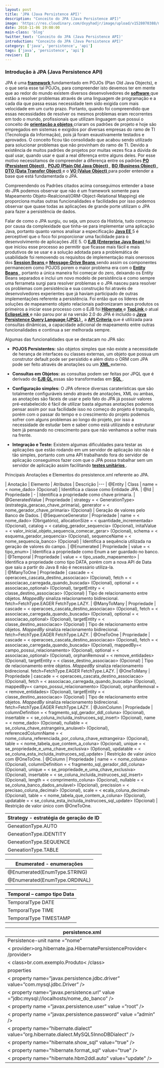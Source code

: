 ```yaml
---
layout: post
title: 'JPA (Java Persistence API)'
description: "Conceito do JPA (Java Persistence API)"
image: 'https://res.cloudinary.com/dxyyhadjr/image/upload/v1528070388/my/images_blog/jpa.jpg'
date: 2018-11-06 19:00:00
main-class: 'blog'
twitter_text: 'Conceito do JPA (Java Persistence API)'
introduction: "Conceito do JPA (Java Persistence API)"
category: ['java', 'persistence', 'api']
tags: ['java', 'persistence', 'api']
reviser: []
---
```



### Introdução à JPA (Java Persistence API) 

JPA é uma <a href="#"> **framework** </a> fundamentado em POJOs (Plan Old Java Objects), e o que seria esse tal POJOs, para compreender isto devemos ter em mente que ao redor do mundo existem diversos desenvolvedores de <a href="#"> **software** </a> que estão a resolver problemas através de uma linguagem de programação e a cada dia que passa essas necessidade tem sido exigida com mais velocidade em um curto prazo. 
Portanto, quando foi compreendido que essas necessidades de resolver os mesmos problemas eram recorrentes em todo o mundo, profissionais que utilizam linguagem que possui o conceito de <a href="#"> **orientação a objetos** </a> criaram os padrões de projeto e hoje são empregados em sistemas e exigidos por diversas empresas do ramo de TI (Tecnologia da Informação), pois já foram exaustivamente testados e aprovados. 
O conceito ficou tão consolidado que acabou sendo utilizado para solucionar problemas que não provinham do ramo de TI. 
Devido a existência de muitos padrões de projetos por muitas vezes fica a dúvida de qual usar, quando usar e qual a real diferença entre alguns deles. Por esse motivo necessitamos de compreender a diferença entre os padrões <a href="https://vgodoy09.github.io/padroes-po-pojo-bo-dto-vo/"> **PO (Persistent Object)** </a>, <a href="https://vgodoy09.github.io/padroes-po-pojo-bo-dto-vo/"> **POJO (Plain Old Java Object)** </a>, <a href="https://vgodoy09.github.io/padroes-po-pojo-bo-dto-vo/"> **BO (Business Object)** </a>, <a href="https://vgodoy09.github.io/padroes-po-pojo-bo-dto-vo/"> **DTO (Data Transfer Object)** </a> e o <a href="https://vgodoy09.github.io/padroes-po-pojo-bo-dto-vo/"> **VO (Value Object)** </a> para poder entender a base que está fundamentada o JPA. 

Compreendendo os Padrões citados acima conseguimos entender a base do JPA podemos observar que não é um framework somente para Mapeamento Objeto-Realcional(ORM-Object-Relational Mapping) ele proporciona muitas outras funcionalidades e facilidades por isso podemos observar que quase todas as aplicações de grande porte utilizam o JPA para fazer a persistência de dados. 

Falar de como o JPA surgiu, ou seja, um pouco da História, tudo começou por causa da complexidade que tinha-se para implementar uma aplicação Java, portanto quanto vamos analisar a especificação <a href="#"> **Java EE** </a> 5 é perceptível que o foco foi proporcionar uma facilidade para o desenvolvimento de aplicações JEE 5. 
O <a href="#"> **EJB (Enterprise Java Bean)** </a> foi que iniciou esse processo ao permitir que ficasse mais fácil e mais produtivos de se usar e a solução adotada para a problemática de usabilidade foi removendo os requisitos de implementação mais onerosos dos <a href="#"> **Session Beans** </a> e <a href="#"> **Message-Drive Beans** </a> sendo assim os componentes permanecem como POJOS porem o maior problema era com o <a href="#"> **Entity Beans** </a>, portanto a única maneira foi começar do zero, deixando os Entity Beans separados e inclui um novo modelo de persistência e como sempre uma ferrameta surgi para resolver problemas e o JPA nasceu para resolver os problemas com persistência e sua construção foi através de desenvolvedores experientes que já haviam participado de outras implementações referente a persistência. 
Foi então que os líderes de soluções de mapeamento objeto relacionais padronizaram seus produtos os primeiros a iniciar esse processo com o EJB foi <a href="#"> **Hibernate** </a> e <a href="#"> **TopLink** </a> o atual <a href="#"> **EclipseLink** </a> e não parou por ai na versão 2.0 do JPA é incluído o <a href="#"> **Java Persistence Query Language (JPQL)** </a>, a <a href="#"> **API Criteria** </a> que é utilizada para consultas dinâmicas, a capacidade adicional de mapeamento entre outras funcionalidades e continua a ser melhorada sempre. 

Algumas das funcionalidades que se destacam no JPA são: 

- **POJOS Persistentes:** são objetos simples que não existe a necessidade de herança de interfaces ou classes externas, um objeto que possua um construtor default pode ser persistido e além disto o ORM com JPA pode ser feito através de anotações ou um <a href="#"> **XML** </a> externo. 

- **Consultas em Objetos:** as consultas podem ser feitas por JPQL que é derivado do <a href="#"> **EJB QL** </a> essas são transformadas em <a href="#"> **SQL** </a>.

- **Configuração simples:** O JPA oferece diversas caraterísticas que são totalmente configuráveis sendo através de anotações, XML ou ambas, as anotações são fáceis de usar e pelo fato do JPA já possuir valores pré-estabelecido é fácil de utilizar basta algumas anotações podemos pensar assim por sua facilidade isso no começo do projeto é tranquilo, porém com o passar do tempo e o crescimento do projeto podemos sofrer com alguns problemas ao longo do projeto, por isso a necessidade de estudar bem e saber como está utilizando e estruturar bem já pensando no crescimento para que não venhamos a sofrer mais na frente. 

- **Integração e Teste:** Existem algumas dificuldades para testar as aplicações que estão rodando em um servidor de aplicação isto não é tão simples, portanto com uma API trabalhando fora do servidor de aplicação conseguimos fazer com que o JPA possa trabalhar sem um servidor de aplicação assim facilitando <a href="#"> **testes unitários** </a>.

Principais Anotações e Elementos do presistence.xml referente ao JPA.

| Anotação | Elemento | Atributos | Descrição
|---
| @Entity  | Class       | name = < nome_dado> (Opcional) | Identifica a classe como Entidade JPA. 
| @Id      | Propriedade | -         | Identifica a propriedade como chave primaria. 
| @GeneratedValue | Propriedade | strategy = < GenerationType> (estrategia_geracao_chave_primaria), generator = < nome_gerador_chave_primaria> (Opcional) | Geração de valores pelo Banco de Dados. 
| @SequenceGenerator | Propriedade | name = < nome_dado> (Obrigatório), allocationSize = < quantidade_incrementada> (Opcional), catalog = < catalog_gerador_sequencia> (Opcional), initalValue = < valor_inicial_objeto_sequencia_comecar_gerar> (Opcional), schema = < esquema_gerador_sequencia> (Opcional), sequenceName = < nome_sequencia_banco> (Opcional) | Identifica a sequência utilizada na geração de valores do campo. 
| @Enumerated | Propriedade | value = < tipo_enum> | Identifica a propriedade como Enum a ser guardado no banco. 
| @Temporal | Propriedade | value = < tipo_usado_mapeamento> | Identifica a propriedade como tipo DATA, porém com a nova API de Data que saiu a partir do Java 8 não é necessário utiliza-la.  
| @ManyToOne | Propriedade | cascade = < operacoes_cascata_destino_associacao> (Opcional), fetch = < associacao_carregada_quando_buscada> (Opcional), optional = < associacao_optional> (Opcional), targetEntity = < classe_destino_associacao> (Opcional) | Tipo de relacionamento entre objetos. _MappedBy_ sinaliza relacionamento bidirecional. fetch=FetchType.EAGER FetchType.LAZY. 
| @ManyToMany | Propriedade | cascade = < operacoes_cascata_destino_associacao> (Opcional), fetch = < associacao_carregada_quando_buscada> (Opcional), optional = < associacao_optional> (Opcional), targetEntity = < classe_destino_associacao> (Opcional) | Tipo de relacionamento entre objetos. _MappedBy_ sinaliza relacionamento bidirecional. fetch=FetchType.EAGER FetchType.LAZY.
| @OneToOne | Propriedade | cascade = < operacoes_cascata_destino_associacao> (Opcional), fetch = < associacao_carregada_quando_buscada> (Opcional), mappedBy=< campo_possui_relacionamento> (Opcional), optional = < associacao_optional> (Opcional), orphanRemoval = < remove_entidades> (Opcional), targetEntity = < classe_destino_associacao> (Opcional) | Tipo de relacionamento entre objetos. _MappedBy_ sinaliza relacionamento bidirecional. fetch=FetchType.EAGER FetchType.LAZY.
| @OneToMany | Propriedade |  cascade = < operacoes_cascata_destino_associacao> (Opcional), fetch = < associacao_carregada_quando_buscada> (Opcional), mappedBy=< campo_possui_relacionamento> (Opcional), orphanRemoval = < remove_entidades> (Opcional), targetEntity = < classe_destino_associacao> (Opcional) | Tipo de relacionamento entre objetos. _MappedBy_ sinaliza relacionamento bidirecional. fetch=FetchType.EAGER FetchType.LAZY.
| @JoinColumn | Propriedade | columnDefinition = < fragmento_sql_gerador_ddl_coluna> (Opcional), insertable = < se_coluna_incluida_instrucoes_sql_insert> (Opcional), name = < nome_dado> (Opcional), nullable = < se_coluna_chave_estrangeira_anulavel> (Opcional), referencedColumnName = < nome_coluna_referenciada_por_coluna_chave_estrangeira> (Opcional), table = < nome_tabela_que_contem_a_coluna> (Opcional), unique = < se_propriedade_e_uma_chave_exclusiva> (Optional), updatable = < se_coluna_esta_incluida_instrucoes_sql_update> | Restrição de valor único com @OneToOne. 
| @Column | Propriedade | name = < nome_coluna> (Opcional), columnDefinition = < fragmento_sql_gerador_ddl_coluna> (Opcional), unique = < se_propriedade_e_uma_chave_exclusiva> (Opcional), insertable = < se_coluna_incluida_instrucoes_sql_insert> (Opcional), length = < comprimento_coluna> (Opcional), nullable = < se_coluna_banco_dados_anulavel> (Opcional), precission = < precisao_coluna_decimal> (Opcional), scale = < ecala_coluna_decimal> (Opcional), table = < nome_tabela_que_contem_a_coluna> (Opcional), updatable = < se_coluna_esta_incluida_instrucoes_sql_update> (Opcional) | Restrição de valor único com @OneToOne. 


| Strategy - estratégia de geração de ID
|---
| GeneationType.AUTO  | Valor padrão, deixa cm o provedor de persistência a escolha da estratégia mais adequada de acordo com o bando de dados. 
| GeneationType.IDENTITY  | Informamos ao provedor de persistência que os valores a serem atribuídos ao identificador único serão gerados pela coluna de auto Incremento do banco de dados podem não suportar essa opção.
| GeneationType.SEQUENCE  | Informamos ao provedor de persistência que os valores serão gerados a partir de uma sequence. Caso não seja especificado um nome para a sequence, será utilizada uma sequence padrão, a qual será global, para todas as entidades. Caso uma sequence seja especificada, o provedor passará a adotar essa sequence para criação das chaves primárias. Alguns bancos de dados podem não suportar essa opção. 
| GeneationType.TABLE  | Com a opção TABLE é necessário criar uma tabela para gerenciar as chaves primárias. Por causa da sobrecarga de consultas necessárias para manter a tabela atualizada, essa opção é pouco recomendada. 


| Enumerated - enumerações
|---
| @Enumerated(EnumType.STRING)  | Armazenará o valor com String.
| @Enumerated(EnumType.ORDINAL)  | Armazenará com número, posição no Enum.


| Temporal – campo tipo Data
|---
| TemporalType DATE | Java.sql.Date
| TemporalType TIME  | java.sql.Time
| TemporalType TIMESTAMP  | java.sql.Timestamp


| persistence.xml
|---
| Persistence-unit name =”nome” | Raiz, identificar o nome.
| < provider>org.hibernate.jpa.HibernatePersistenceProvider< /provider>  | Implementação do JPA.
| < class>br.com.exemplo.Produto< /class>  | Entidades da aplicação. Informar para cada entidade.
| properties  | Identificação das propriedades.
| < property name=”javax.persistence.jdbc.driver” value=”com.mysql.jdbc.Driver” />  | Driver de banco utilizado. Neste exemplo está sendo utilizado o banco de dados MySQL poderia ser o PostgreSQL por exemplo ou um outro de sua preferência porem o drive muda de um para o outro.
| < property name=”javax.persistence.url” value =”jdbc:mysql://localhosts/nome_do_banco” />  | URL do banco.
| < property name =”javax.persistence.user” value =”root” />  | Login.
| < property name =”javax.persistence.password” value =”admin” />  | Senha.
| < property name=”hibernate.dialect” value=”org.hibernate.dialect.MySQL5InnoDBDialect” />  | Dialeto utilizado. OBS: propriedade do Hibernate.
| < property name="hibernate.show_sql" value="true" />  | Log do SQL. OBS: propriedade do Hibernate.
| < property name="hibernate.format_sql" value="true" />  | Formatação do SQL gerado pelo Log do SQL. OBS: propriedade do Hibernate.
| < property name="hibernate.hbm2ddl.auto" value="update" />  | Sincronização do modelo com o banco de dados, podendo atualiza o banco, gera as tabelas se for preciso. São as opções disponíveis: validate: valida o schema, não faz mudanças no banco de dados. update: faz updade o schema. create: cria o schema, destruindo dados anteriores. create-drop: drop o schema quando ao terminar a sessão. none: desabilita. OBS: propriedade do Hibernate.